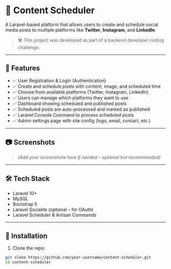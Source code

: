 # 📅 Content Scheduler

A Laravel-based platform that allows users to create and schedule social media posts to multiple platforms like **Twitter**, **Instagram**, and **LinkedIn**.

> 🛠️ This project was developed as part of a backend developer coding challenge.

---

## 🚀 Features

- ✅ User Registration & Login (Authentication)
- ✅ Create and schedule posts with content, image, and scheduled time
- ✅ Choose from available platforms (Twitter, Instagram, LinkedIn)
- ✅ Users can manage which platforms they want to use
- ✅ Dashboard showing scheduled and published posts
- ✅ Scheduled posts are auto-processed and marked as published
- ✅ Laravel Console Command to process scheduled posts
- ✅ Admin settings page with site config (logo, email, contact, etc.)

---

## 📷 Screenshots

> _(Add your screenshots here if needed – optional but recommended)_

---

## 🛠️ Tech Stack

- Laravel 10+
- MySQL
- Bootstrap 5
- Laravel Socialite (optional – for OAuth)
- Laravel Scheduler & Artisan Commands

---

## 🔧 Installation

1. Clone the repo:

```bash
git clone https://github.com/your-username/content-scheduler.git
cd content-scheduler
